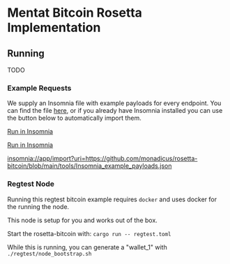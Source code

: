 # Mentat Bitcoin Rosetta Implementation

## Running

TODO

### Example Requests

We supply an Insomnia file with example payloads for every endpoint. You can find the file [here](tools/Insomnia_example_payloads.json), or if you already have Insomnia installed you can use the button below to automatically import them.

[Run in Insomnia](insomnia://app/import?uri=https://github.com/monadicus/rosetta-bitcoin/blob/main/tools/Insomnia_example_payloads.json)

<a href="insomnia://app/import?uri=https://github.com/monadicus/rosetta-bitcoin/blob/main/tools/Insomnia_example_payloads.json">Run in Insomnia</a>

<insomnia://app/import?uri=https://github.com/monadicus/rosetta-bitcoin/blob/main/tools/Insomnia_example_payloads.json>

### Regtest Node

Running this regtest bitcoin example requires `docker` and uses docker for the running the node.

This node is setup for you and works out of the box.

Start the rosetta-bitcoin with: `cargo run -- regtest.toml`

While this is running, you can generate a "wallet_1" with `./regtest/node_bootstrap.sh`
